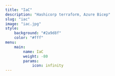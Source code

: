 ```yaml
---
title: "IaC"
description: "Hashicorp terraform, Azure Bicep"
slug: "iac"
image: "iac.jpg"
style:
    background: "#2a9d8f"
    color: "#fff"
menu: 
    main:
        name: IaC
        weight: -80
        params:
            icon: infinity
---
```

